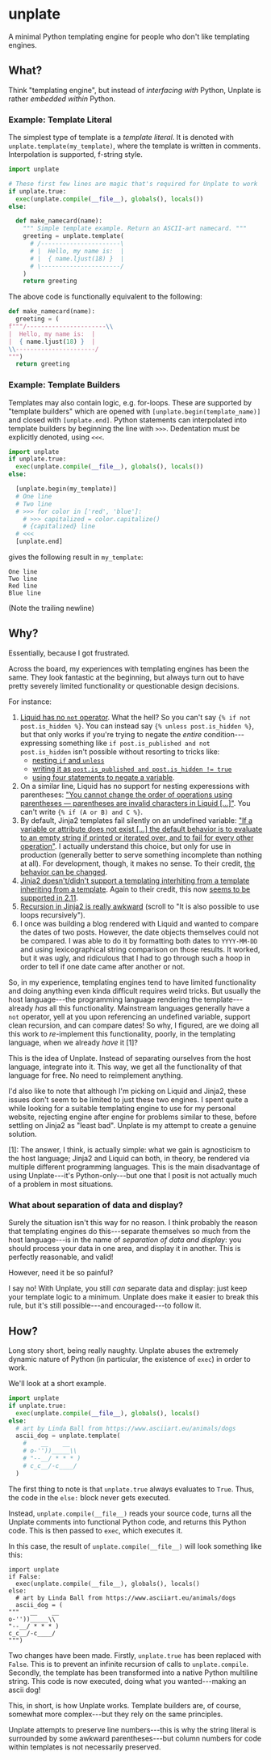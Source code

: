 # unplate
A minimal Python templating engine for people who don't like templating engines.

## What?

Think "templating engine", but instead of _interfacing with_ Python, Unplate is rather _embedded within_ Python.

### Example: Template Literal

The simplest type of template is a _template literal_. It is denoted with `unplate.template(my_template)`, where the template is written in comments. Interpolation is supported, f-string style.

```python
import unplate

# These first few lines are magic that's required for Unplate to work
if unplate.true:
  exec(unplate.compile(__file__), globals(), locals())
else:

  def make_namecard(name):
    """ Simple template example. Return an ASCII-art namecard. """
    greeting = unplate.template(
      # /----------------------\
      # |  Hello, my name is:  |
      # |  { name.ljust(18) }  |
      # \----------------------/
    )
    return greeting
```

The above code is functionally equivalent to the following:

```python
def make_namecard(name):
  greeting = (
f"""/----------------------\\
|  Hello, my name is:  |
|  { name.ljust(18) }  |
\\----------------------/
""")
  return greeting
```

### Example: Template Builders

Templates may also contain logic, e.g. for-loops. These are supported by "template builders" which are opened with `[unplate.begin(template_name)]` and closed with `[unplate.end]`. Python statements can interpolated into template builders by beginning the line with `>>>`. Dedentation must be explicitly denoted, using `<<<`.

```python
import unplate
if unplate.true:
  exec(unplate.compile(__file__), globals(), locals())
else:

  [unplate.begin(my_template)]
  # One line
  # Two line
  # >>> for color in ['red', 'blue']:
    # >>> capitalized = color.capitalize()
    # {capitalized} line
  # <<<
  [unplate.end]
```

gives the following result in `my_template`:

```text
One line
Two line
Red line
Blue line

```

(Note the trailing newline)

## Why?

Essentially, because I got frustrated.

Across the board, my experiences with templating engines has been the same. They look fantastic at the beginning, but always turn out to have pretty severely limited functionality or questionable design decisions.

For instance:

1. [Liquid has no `not` operator](https://github.com/Shopify/liquid/issues/138). What the hell? So you can't say `{% if not post.is_hidden %}`. You can instead say `{% unless post.is_hidden %}`, but that only works if you're trying to negate the _entire_ condition---expressing something like `if post.is_published and not post.is_hidden` isn't possible without resorting to tricks like:
   -  [nesting `if` and `unless`](https://github.com/Shopify/liquid/issues/138#issuecomment-8529289)
   -  [writing it as `post.is_published and post.is_hidden != true`](https://github.com/Shopify/liquid/issues/138#issuecomment-429072341)
   -  [using four statements to negate a variable](https://github.com/Shopify/liquid/issues/138#issuecomment-428742512).
2. On a similar line, Liquid has no support for nesting experessions with parentheses: ["You cannot change the order of operations using parentheses — parentheses are invalid characters in Liquid [...]"](https://shopify.github.io/liquid/basics/operators/#order-of-operations). You can't write `{% if (A or B) and C %}`.
3. By default, Jinja2 templates fail silently on an undefined variable: ["If a variable or attribute does not exist [...] the default behavior is to evaluate to an empty string if printed or iterated over, and to fail for every other operation"](https://jinja.palletsprojects.com/en/2.11.x/templates/#variables). I actually understand this choice, but only for use in production (generally better to serve something incomplete than nothing at all). For development, though, it makes no sense. To their credit, [the behavior can be changed](https://stackoverflow.com/q/3983581/4608364).
4. [Jinja2 doesn't/didn't support a templating interhiting from a template inheriting from a template](https://stackoverflow.com/q/1976651/4608364). Again to their credit, this now [seems to be supported in 2.11](https://jinja.palletsprojects.com/en/2.11.x/templates/#nesting-extends).
5. [Recursion in Jinja2 is really awkward](https://jinja.palletsprojects.com/en/2.11.x/templates/#for) (scroll to "It is also possible to use loops recursively").
6. I once was building a blog rendered with Liquid and wanted to compare the dates of two posts. However, the date objects themselves could not be compared. I was able to do it by formatting both dates to `YYYY-MM-DD` and using lexicographical string comparison on those results. It worked, but it was ugly, and ridiculous that I had to go through such a hoop in order to tell if one date came after another or not.

So, in my experience, templating engines tend to have limited functionality and doing anything even kinda difficult requires weird tricks. But usually the host language---the programming language rendering the template---already _has_ all this functionality. Mainstream languages generally have a `not` operator, yell at you upon referencing an undefined variable, support clean recursion, and can compare dates! So why, I figured, are we doing all this work to _re_-implement this functionality, poorly, in the templating language, when we already _have_ it [1]?

This is the idea of Unplate. Instead of separating ourselves from the host language, integrate into it. This way, we get all the functionality of that language for free. No need to reimplement anything.

I'd also like to note that although I'm picking on Liquid and Jinja2, these issues don't seem to be limited to just these two engines. I spent quite a while looking for a suitable templating engine to use for my personal website, rejecting engine after engine for problems similar to these, before settling on Jinja2 as "least bad". Unplate is my attempt to create a genuine solution.

[1]: The answer, I think, is actually simple: what we gain is agnosticism to the host language; Jinja2 and Liquid can both, in theory, be rendered via multiple different programming languages. This is the main disadvantage of using Unplate---it's Python-only---but one that I posit is not actually much of a problem in most situations.

### What about separation of data and display?

Surely the situation isn't this way for no reason. I think probably the reason that templating engines do this---separate themselves so much from the host language---is in the name of _separation of data and display_: you should process your data in one area, and display it in another. This is perfectly reasonable, and valid!

However, need it be so painful?

I say no! With Unplate, you still _can_ separate data and display: just keep your template logic to a minimum. Unplate does make it easier to break this rule, but it's still possible---and encouraged---to follow it.

## How?

Long story short, being really naughty. Unplate abuses the extremely dynamic nature of Python (in particular, the existence of `exec`) in order to work.

We'll look at a short example.

```python
import unplate
if unplate.true:
  exec(unplate.compile(__file__), globals(), locals()
else:
  # art by Linda Ball from https://www.asciiart.eu/animals/dogs
  ascii_dog = unplate.template(
    #    __    __
    # o-''))_____\\
    # "--__/ * * * )
    # c_c__/-c____/ 
  )
```

The first thing to note is that `unplate.true` always evaluates to `True`. Thus, the code in the `else:` block never gets executed.

Instead, `unplate.compile(__file__)` reads your source code, turns all the Unplate comments into functional Python code, and returns this Python code. This is then passed to `exec`, which executes it.

In this case, the result of `unplate.compile(__file__)` will look something like this:

```
import unplate
if False:
  exec(unplate.compile(__file__), globals(), locals()
else:
  # art by Linda Ball from https://www.asciiart.eu/animals/dogs
  ascii_dog = (
"""   __    __
o-''))_____\\
"--__/ * * * )
c_c__/-c____/ 
""")
```

Two changes have been made. Firstly, `unplate.true` has been replaced with `False`. This is to prevent an infinite recursion of calls to `unplate.compile`. Secondly, the template has been transformed into a native Python multiline string. This code is now executed, doing what you wanted---making an ascii dog!

This, in short, is how Unplate works. Template builders are, of course, somewhat more complex---but they rely on the same principles.

Unplate attempts to preserve line numbers---this is why the string literal is surrounded by some awkward parentheses---but column numbers for code within templates is not necessarily preserved.
